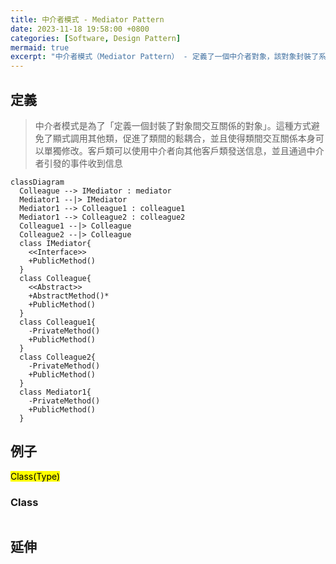 ```yaml
---
title: 中介者模式 - Mediator Pattern
date: 2023-11-18 19:58:00 +0800
categories: [Software, Design Pattern]
mermaid: true
excerpt: "中介者模式（Mediator Pattern） - 定義了一個中介者對象，該對象封裝了系統中對象間的交互方式"
---
```



## 定義

> 中介者模式是為了「定義一個封裝了對象間交互關係的對象」。這種方式避免了顯式調用其他類，促進了類間的鬆耦合，並且使得類間交互關係本身可以單獨修改。客戶類可以使用中介者向其他客戶類發送信息，並且通過中介者引發的事件收到信息

```mermaid
classDiagram
  Colleague --> IMediator : mediator
  Mediator1 --|> IMediator
  Mediator1 --> Colleague1 : colleague1
  Mediator1 --> Colleague2 : colleague2
  Colleague1 --|> Colleague
  Colleague2 --|> Colleague
  class IMediator{
    <<Interface>>
    +PublicMethod()
  }
  class Colleague{
    <<Abstract>>
    +AbstractMethod()*
    +PublicMethod()
  }
  class Colleague1{
    -PrivateMethod()
    +PublicMethod()
  }
  class Colleague2{
    -PrivateMethod()
    +PublicMethod()
  }
  class Mediator1{
    -PrivateMethod()
    +PublicMethod()
  }
```

## 例子

<mark>Class(Type)</mark><br>

### Class

```cs

```

## 延伸
